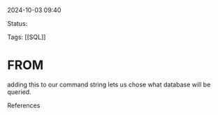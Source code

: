 2024-10-03 09:40

Status:

Tags:
[[SQL]]

# FROM

adding this to our command string lets us chose what database will be queried.


References 